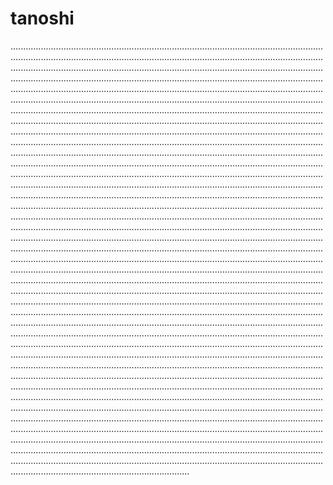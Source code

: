 # tanoshi

.......................................................................................................................................................................................................................................................................................................................................................................................................................................................................................................................................................................................................................................................................................................................................................................................................................................................................................................................................................................................................................................................................................................................................................................................................................................................................................................................................................................................................................................................................................................................................................................................................................................................................................................................................................................................................................................................................................................................................................................................................................................................................................................................................................................................................................................................................................................................................................................................................................................................................................................................................................................................................................................................................................................................................................................................................................................................................................................................................................................................................................................................................................................................................................................................................................................................................................................................................................................................................................................................................................................................................................................................................................................................................................................................................................................................................................................................................................................................................................................................................................................................................................................................................................................................................................................................................................................................................................................................................................................................................................................................................................................................................................................................................................................................................................................................................................................................................................................................................................................................................................................................................................................................................................................................................................................